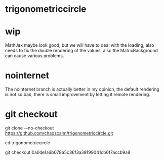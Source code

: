 # trigonometriccircle

# wip

MathJax maybe look good, but we will have to deal with the loading, also needs to fix the double rendering of the values, also the MatrixBackground can cause various problems.

# nointernet

The nointernet branch is actually better in my opinion, the default rendering is not so bad, there is small improvement by letting it remote rendering.

# git checkout

git clone --no-checkout https://github.com/chaoscalm/trigonometriccircle.git

cd trigonometriccircle

git checkout 0a0de1a6b078a5c36f3a39199041cb6f7accb9a8
